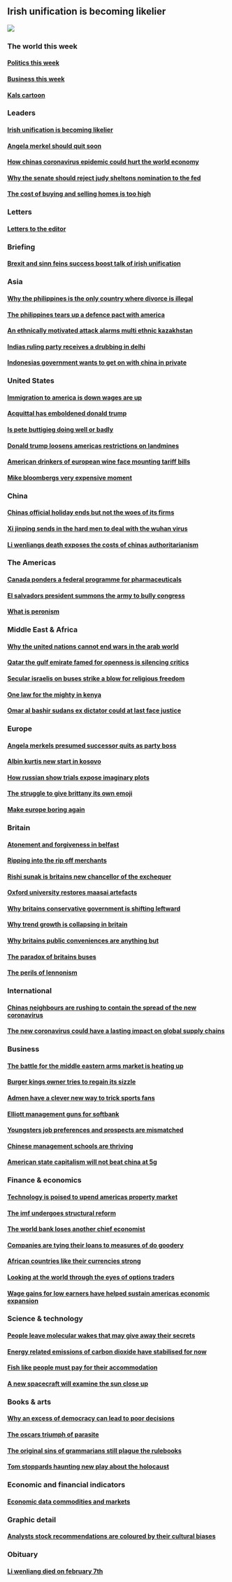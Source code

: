 ## Irish unification is becoming likelier
![](./cover.jpg)
### The world this week
#### [Politics this week](./The%20world%20this%20week/politics-this-week.md)
#### [Business this week](./The%20world%20this%20week/business-this-week.md)
#### [Kals cartoon](./The%20world%20this%20week/kals-cartoon.md)
### Leaders
#### [Irish unification is becoming likelier](./Leaders/irish-unification-is-becoming-likelier.md)
#### [Angela merkel should quit soon](./Leaders/angela-merkel-should-quit-soon.md)
#### [How chinas coronavirus epidemic could hurt the world economy](./Leaders/how-chinas-coronavirus-epidemic-could-hurt-the-world-economy.md)
#### [Why the senate should reject judy sheltons nomination to the fed](./Leaders/why-the-senate-should-reject-judy-sheltons-nomination-to-the-fed.md)
#### [The cost of buying and selling homes is too high](./Leaders/the-cost-of-buying-and-selling-homes-is-too-high.md)
### Letters
#### [Letters to the editor](./Letters/letters-to-the-editor.md)
### Briefing
#### [Brexit and sinn feins success boost talk of irish unification](./Briefing/brexit-and-sinn-feins-success-boost-talk-of-irish-unification.md)
### Asia
#### [Why the philippines is the only country where divorce is illegal](./Asia/why-the-philippines-is-the-only-country-where-divorce-is-illegal.md)
#### [The philippines tears up a defence pact with america](./Asia/the-philippines-tears-up-a-defence-pact-with-america.md)
#### [An ethnically motivated attack alarms multi ethnic kazakhstan](./Asia/an-ethnically-motivated-attack-alarms-multi-ethnic-kazakhstan.md)
#### [Indias ruling party receives a drubbing in delhi](./Asia/indias-ruling-party-receives-a-drubbing-in-delhi.md)
#### [Indonesias government wants to get on with china in private](./Asia/indonesias-government-wants-to-get-on-with-china-in-private.md)
### United States
#### [Immigration to america is down wages are up](./United%20States/immigration-to-america-is-down-wages-are-up.md)
#### [Acquittal has emboldened donald trump](./United%20States/acquittal-has-emboldened-donald-trump.md)
#### [Is pete buttigieg doing well or badly](./United%20States/is-pete-buttigieg-doing-well-or-badly.md)
#### [Donald trump loosens americas restrictions on landmines](./United%20States/donald-trump-loosens-americas-restrictions-on-landmines.md)
#### [American drinkers of european wine face mounting tariff bills](./United%20States/american-drinkers-of-european-wine-face-mounting-tariff-bills.md)
#### [Mike bloombergs very expensive moment](./United%20States/mike-bloombergs-very-expensive-moment.md)
### China
#### [Chinas official holiday ends but not the woes of its firms](./China/chinas-official-holiday-ends-but-not-the-woes-of-its-firms.md)
#### [Xi jinping sends in the hard men to deal with the wuhan virus](./China/xi-jinping-sends-in-the-hard-men-to-deal-with-the-wuhan-virus.md)
#### [Li wenliangs death exposes the costs of chinas authoritarianism](./China/li-wenliangs-death-exposes-the-costs-of-chinas-authoritarianism.md)
### The Americas
#### [Canada ponders a federal programme for pharmaceuticals](./The%20Americas/canada-ponders-a-federal-programme-for-pharmaceuticals.md)
#### [El salvadors president summons the army to bully congress](./The%20Americas/el-salvadors-president-summons-the-army-to-bully-congress.md)
#### [What is peronism](./The%20Americas/what-is-peronism.md)
### Middle East & Africa
#### [Why the united nations cannot end wars in the arab world](./Middle%20East%20&%20Africa/why-the-united-nations-cannot-end-wars-in-the-arab-world.md)
#### [Qatar the gulf emirate famed for openness is silencing critics](./Middle%20East%20&%20Africa/qatar-the-gulf-emirate-famed-for-openness-is-silencing-critics.md)
#### [Secular israelis on buses strike a blow for religious freedom](./Middle%20East%20&%20Africa/secular-israelis-on-buses-strike-a-blow-for-religious-freedom.md)
#### [One law for the mighty in kenya](./Middle%20East%20&%20Africa/one-law-for-the-mighty-in-kenya.md)
#### [Omar al bashir sudans ex dictator could at last face justice](./Middle%20East%20&%20Africa/omar-al-bashir-sudans-ex-dictator-could-at-last-face-justice.md)
### Europe
#### [Angela merkels presumed successor quits as party boss](./Europe/angela-merkels-presumed-successor-quits-as-party-boss.md)
#### [Albin kurtis new start in kosovo](./Europe/albin-kurtis-new-start-in-kosovo.md)
#### [How russian show trials expose imaginary plots](./Europe/how-russian-show-trials-expose-imaginary-plots.md)
#### [The struggle to give brittany its own emoji](./Europe/the-struggle-to-give-brittany-its-own-emoji.md)
#### [Make europe boring again](./Europe/make-europe-boring-again.md)
### Britain
#### [Atonement and forgiveness in belfast](./Britain/atonement-and-forgiveness-in-belfast.md)
#### [Ripping into the rip off merchants](./Britain/ripping-into-the-rip-off-merchants.md)
#### [Rishi sunak is britains new chancellor of the exchequer](./Britain/rishi-sunak-is-britains-new-chancellor-of-the-exchequer.md)
#### [Oxford university restores maasai artefacts](./Britain/oxford-university-restores-maasai-artefacts.md)
#### [Why britains conservative government is shifting leftward](./Britain/why-britains-conservative-government-is-shifting-leftward.md)
#### [Why trend growth is collapsing in britain](./Britain/why-trend-growth-is-collapsing-in-britain.md)
#### [Why britains public conveniences are anything but](./Britain/why-britains-public-conveniences-are-anything-but.md)
#### [The paradox of britains buses](./Britain/the-paradox-of-britains-buses.md)
#### [The perils of lennonism](./Britain/the-perils-of-lennonism.md)
### International
#### [Chinas neighbours are rushing to contain the spread of the new coronavirus](./International/chinas-neighbours-are-rushing-to-contain-the-spread-of-the-new-coronavirus.md)
#### [The new coronavirus could have a lasting impact on global supply chains](./International/the-new-coronavirus-could-have-a-lasting-impact-on-global-supply-chains.md)
### Business
#### [The battle for the middle eastern arms market is heating up](./Business/the-battle-for-the-middle-eastern-arms-market-is-heating-up.md)
#### [Burger kings owner tries to regain its sizzle](./Business/burger-kings-owner-tries-to-regain-its-sizzle.md)
#### [Admen have a clever new way to trick sports fans](./Business/admen-have-a-clever-new-way-to-trick-sports-fans.md)
#### [Elliott management guns for softbank](./Business/elliott-management-guns-for-softbank.md)
#### [Youngsters job preferences and prospects are mismatched](./Business/youngsters-job-preferences-and-prospects-are-mismatched.md)
#### [Chinese management schools are thriving](./Business/chinese-management-schools-are-thriving.md)
#### [American state capitalism will not beat china at 5g](./Business/american-state-capitalism-will-not-beat-china-at-5g.md)
### Finance & economics
#### [Technology is poised to upend americas property market](./Finance%20&%20economics/technology-is-poised-to-upend-americas-property-market.md)
#### [The imf undergoes structural reform](./Finance%20&%20economics/the-imf-undergoes-structural-reform.md)
#### [The world bank loses another chief economist](./Finance%20&%20economics/the-world-bank-loses-another-chief-economist.md)
#### [Companies are tying their loans to measures of do goodery](./Finance%20&%20economics/companies-are-tying-their-loans-to-measures-of-do-goodery.md)
#### [African countries like their currencies strong](./Finance%20&%20economics/african-countries-like-their-currencies-strong.md)
#### [Looking at the world through the eyes of options traders](./Finance%20&%20economics/looking-at-the-world-through-the-eyes-of-options-traders.md)
#### [Wage gains for low earners have helped sustain americas economic expansion](./Finance%20&%20economics/wage-gains-for-low-earners-have-helped-sustain-americas-economic-expansion.md)
### Science & technology
#### [People leave molecular wakes that may give away their secrets](./Science%20&%20technology/people-leave-molecular-wakes-that-may-give-away-their-secrets.md)
#### [Energy related emissions of carbon dioxide have stabilised for now](./Science%20&%20technology/energy-related-emissions-of-carbon-dioxide-have-stabilised-for-now.md)
#### [Fish like people must pay for their accommodation](./Science%20&%20technology/fish-like-people-must-pay-for-their-accommodation.md)
#### [A new spacecraft will examine the sun close up](./Science%20&%20technology/a-new-spacecraft-will-examine-the-sun-close-up.md)
### Books & arts
#### [Why an excess of democracy can lead to poor decisions](./Books%20&%20arts/why-an-excess-of-democracy-can-lead-to-poor-decisions.md)
#### [The oscars triumph of parasite](./Books%20&%20arts/the-oscars-triumph-of-parasite.md)
#### [The original sins of grammarians still plague the rulebooks](./Books%20&%20arts/the-original-sins-of-grammarians-still-plague-the-rulebooks.md)
#### [Tom stoppards haunting new play about the holocaust](./Books%20&%20arts/tom-stoppards-haunting-new-play-about-the-holocaust.md)
### Economic and financial indicators
#### [Economic data commodities and markets](./Economic%20and%20financial%20indicators/economic-data-commodities-and-markets.md)
### Graphic detail
#### [Analysts stock recommendations are coloured by their cultural biases](./Graphic%20detail/analysts-stock-recommendations-are-coloured-by-their-cultural-biases.md)
### Obituary
#### [Li wenliang died on february 7th](./Obituary/li-wenliang-died-on-february-7th.md)
